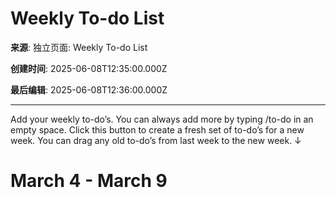 # Weekly To-do List

**来源**: 独立页面: Weekly To-do List

**创建时间**: 2025-06-08T12:35:00.000Z

**最后编辑**: 2025-06-08T12:36:00.000Z

---

Add your weekly to-do’s. You can always add more by typing /to-do in an empty space. Click this button to create a fresh set of to-do’s for a new week. You can drag any old to-do’s from last week to the new week. ↓

# March 4 - March 9



